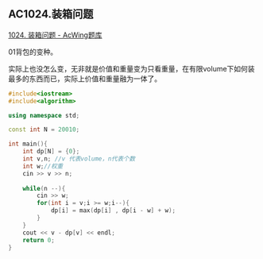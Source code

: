 ## AC1024.装箱问题

[1024. 装箱问题 - AcWing题库](https://www.acwing.com/problem/content/1026/)

01背包的变种。

实际上也没怎么变，无非就是价值和重量变为只看重量，在有限volume下如何装最多的东西而已，实际上价值和重量融为一体了。

```c++
#include<iostream>
#include<algorithm>

using namespace std;

const int N = 20010;

int main(){
    int dp[N] = {0};
    int v,n; //v 代表volume，n代表个数
    int w;//权重
    cin >> v >> n;
    
    while(n --){
        cin >> w;
        for(int i = v;i >= w;i--){
            dp[i] = max(dp[i] , dp[i - w] + w);
        }
    }
    cout << v - dp[v] << endl;
    return 0;
}
```

